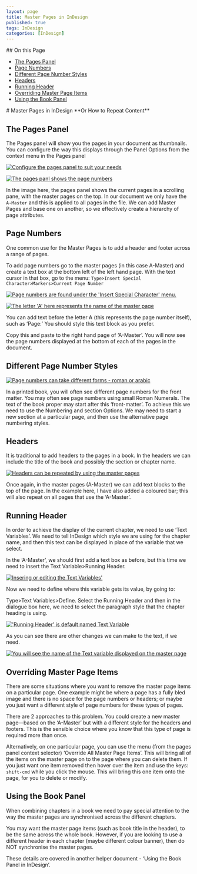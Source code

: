 ```yaml
---
layout: page
title: Master Pages in InDesign
published: true
tags: InDesign
categories: [InDesign]
---
```

<!-- TOC depthFrom:2 depthTo:2 withLinks:1 updateOnSave:1 orderedList:0 -->
<section class='toc'>
## On this Page

- [The Pages Panel](#the-pages-panel)
- [Page Numbers](#page-numbers)
- [Different Page Number Styles](#different-page-number-styles)
- [Headers](#headers)
- [Running Header](#running-header)
- [Overriding Master Page Items](#overriding-master-page-items)
- [Using the Book Panel](#using-the-book-panel)

</section><!-- /TOC -->
# Master Pages in InDesign
**Or How to Repeat Content**

## The Pages Panel

The Pages panel will show you the pages in your document as thumbnails. You can configure the way this displays through the Panel Options from the context menu in the Pages panel


[![Configure the pages panel to suit your needs](/images/2017/04/masterpages/image2.png)](/images/2017/04/masterpages/image2.png)


[![The pages panl shows the page numbers](/images/2017/04/masterpages/image3.png)](/images/2017/04/masterpages/image3.png)

In the image here, the pages panel shows the current pages in a scrolling pane, with the master pages on the top. In our document we only have the `A-Master` and this is applied to all pages in the file. We can add Master Pages and base one on another, so we effectively create a hierarchy of page attributes.

## Page Numbers

One common use for the Master Pages is to add a header and footer across a range of pages.

To add page numbers go to the master pages (in this case A-Master) and create a text box at the bottom left of the left hand page. With the text cursor in that box, go to the menu: `Type>Insert Special Character>Markers>Current Page Number`


[![Page numbers are found under the 'Insert Special Character' menu.](/images/2017/04/masterpages/image4.png)](/images/2017/04/masterpages/image4.png)


[![The letter 'A' here represents the name of the master page](/images/2017/04/masterpages/image5.png)](/images/2017/04/masterpages/image5.png)

You can add text before the letter A (this represents the page number itself), such as ‘Page:’ You should style this text block as you prefer.

Copy this and paste to the right hand page of ‘A-Master’. You will now see the page numbers displayed at the bottom of each of the pages in the document.

## Different Page Number Styles


[![Page numbers can take different forms - roman or arabic](/images/2017/04/masterpages/image6.png)](/images/2017/04/masterpages/image6.png)

In a printed book, you will often see different page numbers for the front matter. You may often see page numbers using small Roman Numerals. The text of the book proper may start after this ‘front-matter’. To achieve this we need to use the Numbering and section Options. We may need to start a new section at a particular page, and then use the alternative page numbering styles.

## Headers

It is traditional to add headers to the pages in a book. In the headers we can include the title of the book and possibly the section or chapter name.


[![Headers can be repeated by using the master pages](/images/2017/04/masterpages/image7.png)](/images/2017/04/masterpages/image7.png)

Once again, in the master pages (A-Master) we can add text blocks to the top of the page. In the example here, I have also added a coloured bar; this will also repeat on all pages that use the ‘A-Master’.

## Running Header

In order to achieve the display of the current chapter, we need to use ‘Text Variables’. We need to tell InDesign which style we are using for the chapter name, and then this text can be displayed in place of the variable that we select.

In the ‘A-Master’, we should first add a text box as before, but this time we need to insert the Text Variable>Running Header.


[![Insering or editing the Text Variables'](/images/2017/04/masterpages/image8.png)](/images/2017/04/masterpages/image8.png)

Now we need to define where this variable gets its value, by going to:

Type>Text Variables>Define. Select the Running Header and then in the dialogue box here, we need to select the paragraph style that the chapter heading is using.


[!['Running Header' is default named Text Variable ](/images/2017/04/masterpages/image9.png)](/images/2017/04/masterpages/image9.png)

As you can see there are other changes we can make to the text, if we need.


[![You will see the name of the Text variable displayed on the master page](/images/2017/04/masterpages/image10.png)](/images/2017/04/masterpages/image10.png)

## Overriding Master Page Items

There are some situations where you want to remove the master page items on a particular page. One example might be where a page has a fully bled image and there is no space for the page numbers or headers; or maybe you just want a different style of page numbers for these types of pages.

There are 2 approaches to this problem. You could create a new master page—based on the ‘A-Master’ but with a different style for the headers and footers. This is the sensible choice where you know that this type of page is required more than once.

Alternatively, on one particular page, you can use the menu (from the pages panel context selector) ‘Override All Master Page Items’. This will bring all of the items on the master page on to the page where you can delete them. If you just want one item removed then hover over the item and use the keys: `shift-cmd` while you click the mouse. This will bring this one item onto the page, for you to delete or modify.

## Using the Book Panel

When combining chapters in a book we need to pay special attention to the way the master pages are synchronised across the different chapters.

You may want the master page items (such as book title in the header), to be the same across the whole book. However, if you are looking to use a different header in each chapter (maybe different colour banner), then do NOT synchronise the master pages.

These details are covered in another helper document - ‘Using the Book Panel in InDesign’.
